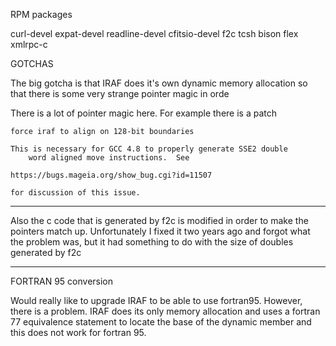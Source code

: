 RPM packages

curl-devel
expat-devel
readline-devel
cfitsio-devel
f2c
tcsh
bison
flex
xmlrpc-c

GOTCHAS

The big gotcha is that IRAF does it's own dynamic memory allocation so
that there is some very strange pointer magic in orde

There is a lot of pointer magic here.  For example there is a patch

    force iraf to align on 128-bit boundaries

    This is necessary for GCC 4.8 to properly generate SSE2 double
        word aligned move instructions.  See

    https://bugs.mageia.org/show_bug.cgi?id=11507

    for discussion of this issue.

----------

Also the c code that is generated by f2c is modified in order to make
the pointers match up.  Unfortunately I fixed it two years ago and
forgot what the problem was, but it had something to do with the size
of doubles generated by f2c

---------------

FORTRAN 95 conversion

Would really like to upgrade IRAF to be able to use fortran95.
However, there is a problem.  IRAF does its only memory allocation and
uses a fortran 77 equivalence statement to locate the base of the
dynamic member and this does not work for fortran 95.
